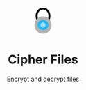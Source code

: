<p align='center'>
<img src=icon.png height="60">
<h1 align='center'>Cipher Files</h1>
</p>
<p align='center'>
  Encrypt and decrypt files
</p>
